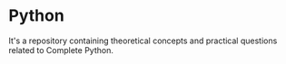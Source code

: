 # Python
It's a repository containing theoretical concepts and practical questions related to Complete Python.
